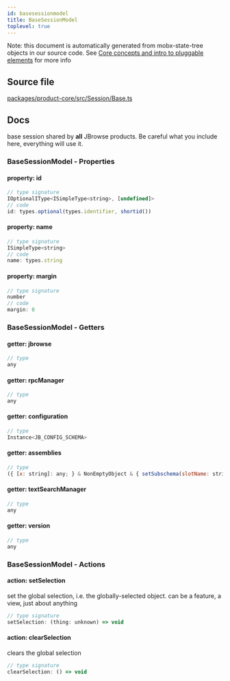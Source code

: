 ```yaml
---
id: basesessionmodel
title: BaseSessionModel
toplevel: true
---
```


Note: this document is automatically generated from mobx-state-tree objects in
our source code. See
[Core concepts and intro to pluggable elements](/docs/developer_guide/) for more
info

## Source file

[packages/product-core/src/Session/Base.ts](https://github.com/GMOD/jbrowse-components/blob/main/packages/product-core/src/Session/Base.ts)

## Docs

base session shared by **all** JBrowse products. Be careful what you include
here, everything will use it.

### BaseSessionModel - Properties

#### property: id

```js
// type signature
IOptionalIType<ISimpleType<string>, [undefined]>
// code
id: types.optional(types.identifier, shortid())
```

#### property: name

```js
// type signature
ISimpleType<string>
// code
name: types.string
```

#### property: margin

```js
// type signature
number
// code
margin: 0
```

### BaseSessionModel - Getters

#### getter: jbrowse

```js
// type
any
```

#### getter: rpcManager

```js
// type
any
```

#### getter: configuration

```js
// type
Instance<JB_CONFIG_SCHEMA>
```

#### getter: assemblies

```js
// type
({ [x: string]: any; } & NonEmptyObject & { setSubschema(slotName: string, data: unknown): any; } & IStateTreeNode<ConfigurationSchemaType<{ aliases: { type: string; defaultValue: any[]; description: string; }; sequence: AnyConfigurationSchemaType; refNameColors: { ...; }; refNameAliases: ConfigurationSchemaType<......
```

#### getter: textSearchManager

```js
// type
any
```

#### getter: version

```js
// type
any
```

### BaseSessionModel - Actions

#### action: setSelection

set the global selection, i.e. the globally-selected object. can be a feature, a
view, just about anything

```js
// type signature
setSelection: (thing: unknown) => void
```

#### action: clearSelection

clears the global selection

```js
// type signature
clearSelection: () => void
```
